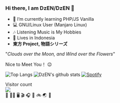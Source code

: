 ### Hi there, I am DzEN/DzEN 👋

- 🌱 I’m currently learning PHP/JS Vanilla
- 💻 GNU/Linux User (Manjaro Linux)
- 🎶 Listening Music is My Hobbies
- 🏡 Lives in Indonesia
- **東方 Project, 物語シリーズ**

"*Clouds over the Moon, and Wind over the Flowers*"

Nice to Meet You！ 😉 

<p align="center">
  
 ![Top Langs](https://github-readme-stats.vercel.app/api/top-langs/?username=denzveloper&hide=html&theme=react)
 ![DzEN's github stats](https://github-readme-stats.vercel.app/api?username=denzveloper&show_icons=true&count_private=true&line_height=40&theme=react)
 [![Spotify](https://novatorem-denzveloper.vercel.app/api/spotify)](https://open.spotify.com/user/314qkaftvxwsgxbp2lr4gwjddk44)

  Visitor count</br>
  <img src="https://profile-counter.glitch.me/denzveloper/count.svg" /></br>
  🍱 🛌🏻 🖥️ 🎬 🎧 🎤 🚲 🌏 🔁
</p>

<!--
**denzveloper/denzveloper** is a ✨ _special_ ✨ repository because its `README.md` (this file) appears on your GitHub profile.

Here are some ideas to get you started:
- 👯 I’m looking to collaborate on ...
- 🤔 I’m looking for help with ...
- 💬 Ask me about ...
- 📫 How to reach me: ...
- 😄 Pronouns: ...
- ⚡ Fun fact: ...
-->
